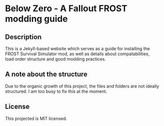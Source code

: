 # Below Zero - A Fallout FROST modding guide

##  Description
This is a Jekyll-based website which serves as a guide for installing the FROST Survival Simulator mod, as well as details about compatabilities, load order structure and good modding practices.

## A note about the structure
Due to the organic growth of this project, the files and folders are not ideally structured.
I am too busy to fix this at the moment.


## License
This projected is MIT licensed.
